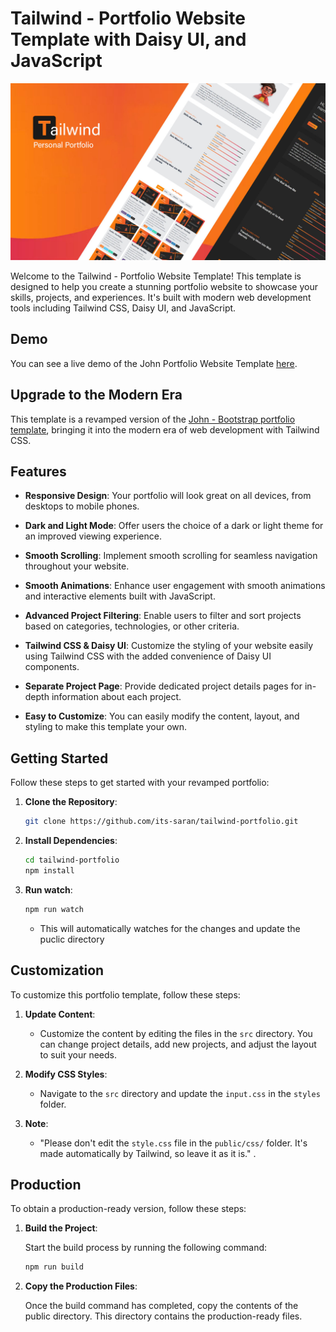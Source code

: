 # Tailwind - Portfolio Website Template with Daisy UI, and JavaScript

![Portfolio Screenshot](/public/images/projects/tail.jpg)

Welcome to the Tailwind - Portfolio Website Template! This template is designed to help you create a stunning portfolio website to showcase your skills, projects, and experiences. It's built with modern web development tools including Tailwind CSS, Daisy UI, and JavaScript.

## Demo
You can see a live demo of the John Portfolio Website Template [here](https://its-saran.github.io/portfolio/).


## Upgrade to the Modern Era
This template is a revamped version of the [John - Bootstrap portfolio template](https://github.com/its-saran/john-portfolio), bringing it into the modern era of web development with Tailwind CSS.

## Features

- **Responsive Design**: Your portfolio will look great on all devices, from desktops to mobile phones.

- **Dark and Light Mode**: Offer users the choice of a dark or light theme for an improved viewing experience.

- **Smooth Scrolling**: Implement smooth scrolling for seamless navigation throughout your website.

- **Smooth Animations**: Enhance user engagement with smooth animations and interactive elements built with JavaScript.

- **Advanced Project Filtering**: Enable users to filter and sort projects based on categories, technologies, or other criteria.

- **Tailwind CSS & Daisy UI**: Customize the styling of your website easily using Tailwind CSS with the added convenience of Daisy UI components.

- **Separate Project Page**: Provide dedicated project details pages for in-depth information about each project.

- **Easy to Customize**: You can easily modify the content, layout, and styling to make this template your own.

## Getting Started

Follow these steps to get started with your revamped portfolio:

1. **Clone the Repository**:

   ```bash
   git clone https://github.com/its-saran/tailwind-portfolio.git

2. **Install Dependencies**:

   ```bash
   cd tailwind-portfolio
   npm install

3. **Run watch**:

   ```bash
   npm run watch
   ```

   - This will automatically watches for the changes and update the puclic directory

## Customization

To customize this portfolio template, follow these steps:

1. **Update Content**:
   - Customize the content by editing the files in the `src` directory. You can change project details, add new projects, and adjust the layout to suit your needs.

2. **Modify CSS Styles**:
   - Navigate to the `src` directory and update the `input.css` in the `styles` folder.

3. **Note**:
   - "Please don't edit the `style.css` file in the `public/css/` folder. It's made automatically by Tailwind, so leave it as it is." .

## Production

To obtain a production-ready version, follow these steps:

1. **Build the Project**:

   Start the build process by running the following command:

   ```bash
   npm run build

2. **Copy the Production Files**:

    Once the build command has completed, copy the contents of the public directory. This directory contains the production-ready files.







